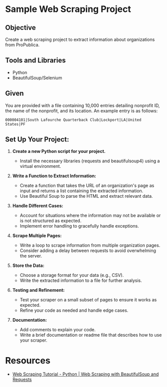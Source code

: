 # Sample Web Scraping Project

## Objective

Create a web scraping project to extract information about organizations from ProPublica.

## Tools and Libraries

- Python
- BeautifulSoup/Selenium

## Given

You are provided with a file containing 10,000 entries detailing nonprofit ID, the name of the nonprofit, and its location. An example entry is as follows:

```plaintext
000004101|South Lafourche Quarterback Club|Lockport|LA|United States|PF
```

## Set Up Your Project:

1. **Create a new Python script for your project.**
   - Install the necessary libraries (requests and beautifulsoup4) using a virtual environment.

2. **Write a Function to Extract Information:**
   - Create a function that takes the URL of an organization's page as input and returns a list containing the extracted information.
   - Use Beautiful Soup to parse the HTML and extract relevant data.

3. **Handle Different Cases:**
   - Account for situations where the information may not be available or is not structured as expected.
   - Implement error handling to gracefully handle exceptions.

4. **Scrape Multiple Pages:**
   - Write a loop to scrape information from multiple organization pages.
   - Consider adding a delay between requests to avoid overwhelming the server.

5. **Store the Data:**
   - Choose a storage format for your data (e.g., CSV).
   - Write the extracted information to a file for further analysis.

6. **Testing and Refinement:**
   - Test your scraper on a small subset of pages to ensure it works as expected.
   - Refine your code as needed and handle edge cases.

7. **Documentation:**
   - Add comments to explain your code.
   - Write a brief documentation or readme file that describes how to use your scraper.

# Resources

- [Web Scraping Tutorial - Python | Web Scraping with BeautifulSoup and Requests](https://www.youtube.com/watch?v=bargNl2WeN4&pp=ygUNYmVhdXRpZnVsc291cA%3D%3D&ab_channel=AlexTheAnalyst)



